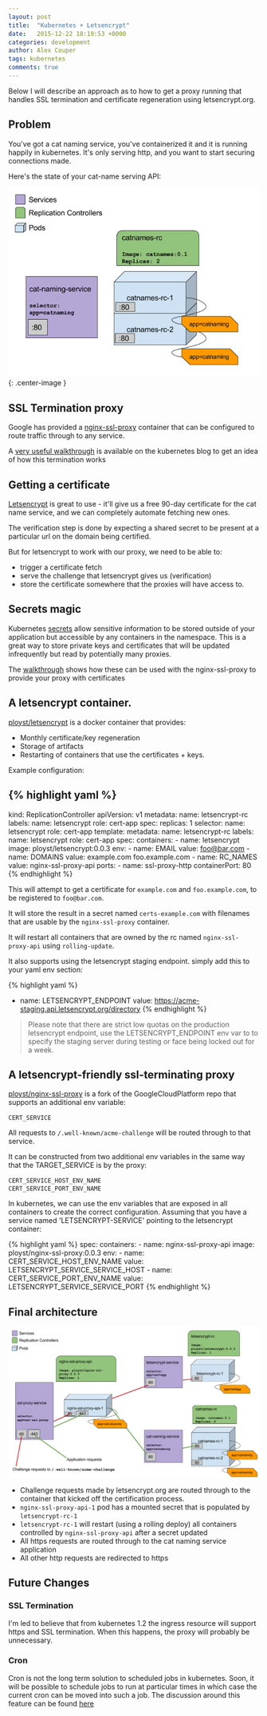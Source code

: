 ```yaml
---
layout: post
title:  "Kubernetes + Letsencrypt"
date:   2015-12-22 18:19:53 +0000
categories: development
author: Alex Couper
tags: kubernetes
comments: true
---
```


Below I will describe an approach as to how to get a proxy running that handles
SSL termination and certificate regeneration using letsencrypt.org.

## Problem

You've got a cat naming service, you've containerized it and it is running
happily in kubernetes. It's only serving http, and you want to start securing
connections made.

Here's the state of your cat-name serving API:

![Cat naming start state](/assets/images/letsencrypt-catnames01.png){: .center-image }

## SSL Termination proxy

Google has provided a [nginx-ssl-proxy][nginx-ssl-proxy-walkthrough]
container that can be configured to route traffic through to any service.

A [very useful walkthrough](http://blog.kubernetes.io/2015/07/strong-simple-ssl-for-kubernetes.html)
is available on the kubernetes blog to get an idea of how this termination works

## Getting a certificate

[Letsencrypt](https://letsencrypt.org/about/) is great to use - it'll give us
a free 90-day certificate for the cat name service, and we can completely
automate fetching new ones.

The verification step is done by expecting a shared secret to be present at
a particular url on the domain being certified.

But for letsencrypt to work with our proxy, we need to be able to:

 - trigger a certificate fetch
 - serve the challenge that letsencrypt gives us (verification)
 - store the certificate somewhere that the proxies will have access to.

## Secrets magic

Kubernetes [secrets](http://kubernetes.io/v1.1/docs/user-guide/secrets.html)
allow sensitive information to be stored outside of your application but
accessible by any containers in the namespace. This is a great way to store
private keys and certificates that will be updated infrequently but read by
potentially many proxies.

The [walkthrough][nginx-ssl-proxy-walkthrough] shows how these can be used with
the nginx-ssl-proxy to provide your proxy with certificates


## A letsencrypt container.

[ployst/letsencrypt](https://hub.docker.com/r/ployst/letsencrypt/) is a docker
container that provides:

 - Monthly certificate/key regeneration
 - Storage of artifacts
 - Restarting of containers that use the certificates + keys.

 Example configuration:

{% highlight yaml %}
---
kind: ReplicationController
apiVersion: v1
metadata:
  name: letsencrypt-rc
  labels:
    name: letsencrypt
    role: cert-app
spec:
  replicas: 1
  selector:
    name: letsencrypt
    role: cert-app
  template:
    metadata:
      name: letsencrypt-rc
      labels:
        name: letsencrypt
        role: cert-app
    spec:
      containers:
      - name: letsencrypt
        image: ployst/letsencrypt:0.0.3
        env:
        - name: EMAIL
          value: foo@bar.com
        - name: DOMAINS
          value: example.com foo.example.com
        - name: RC_NAMES
          value: nginx-ssl-proxy-api
        ports:
        - name: ssl-proxy-http
          containerPort: 80
{% endhighlight %}


This will attempt to get a certificate for `example.com` and `foo.example.com`,
to be registered to `foo@bar.com`.

It will store the result in a secret named
`certs-example.com` with filenames that are usable by the `nginx-ssl-proxy`
container.

It will restart all containers that are owned by the rc named
`nginx-ssl-proxy-api` using `rolling-update`.

It also supports using the letsencrypt staging endpoint. simply add this to
your yaml env section:

{% highlight yaml %}
- name: LETSENCRYPT_ENDPOINT
  value: https://acme-staging.api.letsencrypt.org/directory
{% endhighlight %}

> Please note that there are strict low quotas on the production letsencrypt
endpoint, use the LETSENCRYPT_ENDPOINT env var to to specify the staging server
during testing or face being locked out for a week.

## A letsencrypt-friendly ssl-terminating proxy

[ployst/nginx-ssl-proxy](https://github.com/ployst/nginx-ssl-proxy) is a fork
of the GoogleCloudPlatform repo that supports an additional env variable:

    CERT_SERVICE

All requests to `/.well-known/acme-challenge` will be routed through to that
service.

It can be constructed from two additional env variables in the same way that
the TARGET_SERVICE is by the proxy:

    CERT_SERVICE_HOST_ENV_NAME
    CERT_SERVICE_PORT_ENV_NAME

In kubernetes, we can use the env variables that are exposed in all containers
to create the correct configuration. Assuming that you have a service named
'LETSENCRYPT-SERVICE' pointing to the letsencrypt container:

{% highlight yaml %}
    spec:
      containers:
      - name: nginx-ssl-proxy-api
        image: ployst/nginx-ssl-proxy:0.0.3
        env:
        - name: CERT_SERVICE_HOST_ENV_NAME
          value: LETSENCRYPT_SERVICE_SERVICE_HOST
        - name: CERT_SERVICE_PORT_ENV_NAME
          value: LETSENCRYPT_SERVICE_SERVICE_PORT
{% endhighlight %}

## Final architecture

![Cat naming start state](/assets/images/letsencrypt-catnames02.png)

 - Challenge requests made by letsencrypt.org are routed through to the
   container that kicked off the certification process.
 - `nginx-ssl-proxy-api-1` pod has a mounted secret that is populated by
   `letsencrypt-rc-1`
 - `letsencrypt-rc-1` will restart (using a rolling deploy) all containers
   controlled by `nginx-ssl-proxy-api` after a secret updated
 - All https requests are routed through to the cat naming service application
 - All other http requests are redirected to https

## Future Changes

### SSL Termination

I'm led to believe that from kubernetes 1.2 the ingress resource will support
https and SSL termination. When this happens, the proxy will probably be
unnecessary.

### Cron

Cron is not the long term solution to scheduled jobs in kubernetes. Soon, it
will be possible to schedule jobs to run at particular times in which case the
current cron can be moved into such a job. The discussion around this feature
can be found [here][kubernetes-cron]

[nginx-ssl-proxy-walkthrough]: https://github.com/GoogleCloudPlatform/nginx-ssl-proxy
[letsencrypt-staging-please]: https://community.letsencrypt.org/t/testing-against-the-lets-encrypt-staging-environment/6763
[kubernetes-cron]: https://github.com/kubernetes/kubernetes/issues/2156
